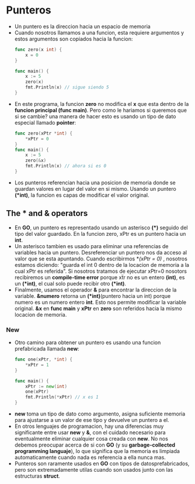 # Punteros

- Un puntero es la direccion hacia un espacio de memoria 
- Cuando nosotros llamamos a una funcion, esta requiere argumentos y estos argumentos son copiados hacia la funcion:
    ```go
    func zero(x int) {
        x = 0
    }

    func main() {
        x := 5
        zero(x)
        fmt.Println(x) // sigue siendo 5
    }
    ```
- En este programa, la funcion **zero** no modifica el **x** que esta dentro de la **funcion principal (func main)**. Pero como le hariamos si queremos que si se cambie? una manera de hacer esto es usando un tipo de dato especial llamado **pointer**:
    ```go
    func zero(xPtr *int) {
        *xPtr = 0
    }
    func main() {
        x := 5
        zero(&x)
        fmt.Println(x) // ahora si es 0
    }
    ```
- Los punteros referencian hacia una posicion de memoria donde se guardan valores en lugar del valor en si mismo. Usando un puntero **(*int)**, la funcion es capas de modificar el valor original.

## The * and & operators

- En **GO**, un puntero es representado usando un asterisco  **(*)** seguido del tipo del valor guardado. En la funcion zero, xPtr es un puntero hacia un **int**.
- Un asterisco tambien es usado para eliminar una referencias de variables hacia un puntero. Desreferenciar un puntero nos da acceso al valor que se esta apuntando. Cuando escribirmos **(*xPtr = 0)** , nosotros estamos diciendo: "guarda el int 0 dentro de la locacion de memoria a la cual xPtr es referida". Si nosotros tratamos de ejecutar xPtr=0 nosotors recibiremos un **compile-time error** porque xẗr no es un entero **(int)**, es un **(*int)**, el cual solo puede recibir otro **(*int)**.
- Finalmente, usamos el operador **&** para encontrar la direccion de la variable. **&numero** retorna un **(*int)**(puntero hacia un int) porque numero es un numero entero **int**. Esto nos permite modificar la variable original. **&x** en **func main** y **xPtr** en **zero** son referidos hacia la mismo locacion de memoria.

### New
- Otro camino para obtener un puntero es usando una funcion prefabricada llamada **new**:
    ```go
    func one(xPtr, *int) {
        *xPtr = 1
    }

    func main() {
        xPtr := new(int)
        one(xPtr)
        fmt.Println(*xPtr) // x es 1
    }
    ```
- **new** toma un tipo de dato como argumento, asigna suficiente memoria para ajustarse a un valor de ese tipo y devuelve un puntero a el.
- En otros lenguajes de programacion, hay una diferencias muy significante entre usar **new** y **&**, con el cuidado necesario para eventualmente eliminar cualquier cosa creada con **new**. No nos debemos preocupar acerca de si con **GO** (y su **garbage-collected programming languaje**), lo que significa que la memoria es limpiada automaticamente cuando nada es referencia a ella nunca mas.
- Punteros son raramente usados en **GO** con tipos de datosprefabricados, pero son extremadamente utilas cuando son usados junto con las estructuras **struct**.
